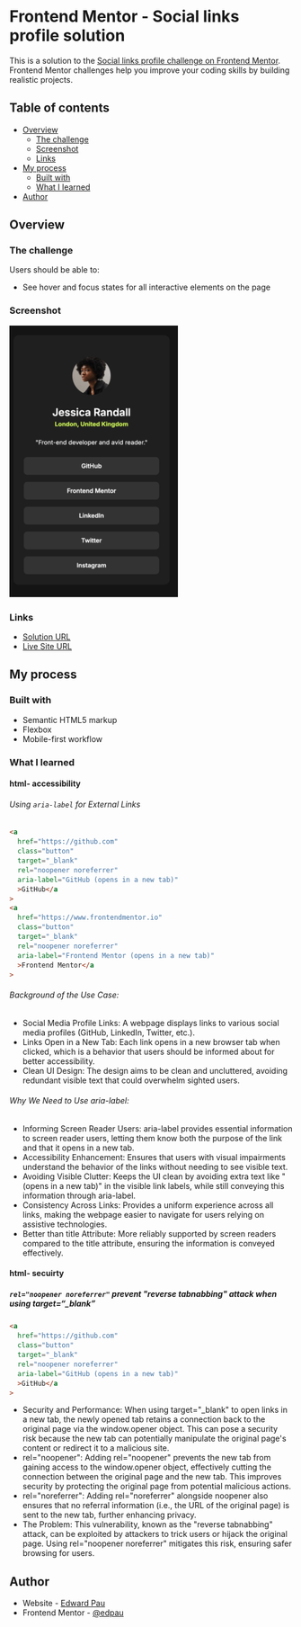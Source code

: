 # Frontend Mentor - Social links profile solution

This is a solution to the [Social links profile challenge on Frontend Mentor](https://www.frontendmentor.io/challenges/social-links-profile-UG32l9m6dQ). Frontend Mentor challenges help you improve your coding skills by building realistic projects.

## Table of contents

- [Overview](#overview)
  - [The challenge](#the-challenge)
  - [Screenshot](#screenshot)
  - [Links](#links)
- [My process](#my-process)
  - [Built with](#built-with)
  - [What I learned](#what-i-learned)
- [Author](#author)


## Overview

### The challenge

Users should be able to:

- See hover and focus states for all interactive elements on the page

### Screenshot
<img src="./assets/images/screenshot.png" alt="Screenshot" width="300"/>

### Links

- [Solution URL](https://github.com/edpau/fm_social_links_profile_main)
- [Live Site URL](https://edpau.github.io/fm_social_links_profile_main/)

## My process

### Built with

- Semantic HTML5 markup
- Flexbox
- Mobile-first workflow


### What I learned

#### html- accessibility

###### Using `aria-label` for External Links

```html
<a
  href="https://github.com"
  class="button"
  target="_blank"
  rel="noopener noreferrer"
  aria-label="GitHub (opens in a new tab)"
  >GitHub</a
>
<a
  href="https://www.frontendmentor.io"
  class="button"
  target="_blank"
  rel="noopener noreferrer"
  aria-label="Frontend Mentor (opens in a new tab)"
  >Frontend Mentor</a
>
```

###### Background of the Use Case:

- Social Media Profile Links: A webpage displays links to various social media profiles (GitHub, LinkedIn, Twitter, etc.).
- Links Open in a New Tab: Each link opens in a new browser tab when clicked, which is a behavior that users should be informed about for better accessibility.
- Clean UI Design: The design aims to be clean and uncluttered, avoiding redundant visible text that could overwhelm sighted users.
  
###### Why We Need to Use aria-label:
- Informing Screen Reader Users: aria-label provides essential information to screen reader users, letting them know both the purpose of the link and that it opens in a new tab.
- Accessibility Enhancement: Ensures that users with visual impairments understand the behavior of the links without needing to see visible text.
- Avoiding Visible Clutter: Keeps the UI clean by avoiding extra text like "(opens in a new tab)" in the visible link labels, while still conveying this information through aria-label.
- Consistency Across Links: Provides a uniform experience across all links, making the webpage easier to navigate for users relying on assistive technologies.
- Better than title Attribute: More reliably supported by screen readers compared to the title attribute, ensuring the information is conveyed effectively.

#### html- secuirty
##### `rel="noopener noreferrer"` prevent "reverse tabnabbing" attack when using target=“_blank”
```html
<a
  href="https://github.com"
  class="button"
  target="_blank"
  rel="noopener noreferrer"
  aria-label="GitHub (opens in a new tab)"
  >GitHub</a
>
```
- Security and Performance: When using target="_blank" to open links in a new tab, the newly opened tab retains a connection back to the original page via the window.opener object. This can pose a security risk because the new tab can potentially manipulate the original page's content or redirect it to a malicious site.
- rel="noopener": Adding rel="noopener" prevents the new tab from gaining access to the window.opener object, effectively cutting the connection between the original page and the new tab. This improves security by protecting the original page from potential malicious actions.
- rel="noreferrer": Adding rel="noreferrer" alongside noopener also ensures that no referral information (i.e., the URL of the original page) is sent to the new tab, further enhancing privacy.
- The Problem: This vulnerability, known as the "reverse tabnabbing" attack, can be exploited by attackers to trick users or hijack the original page. Using rel="noopener noreferrer" mitigates this risk, ensuring safer browsing for users.


## Author

- Website - [Edward Pau](https://www.your-site.com)
- Frontend Mentor - [@edpau](https://www.frontendmentor.io/profile/edpau)





